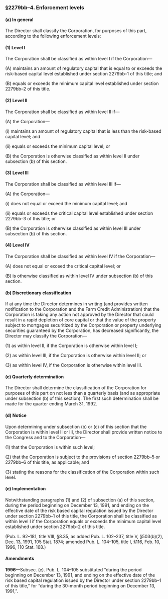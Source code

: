 ### §2279bb–4. Enforcement levels ###

#### (a) In general ####

The Director shall classify the Corporation, for purposes of this part, according to the following enforcement levels:

#### (1) Level I ####

The Corporation shall be classified as within level I if the Corporation—

(A) maintains an amount of regulatory capital that is equal to or exceeds the risk-based capital level established under section 2279bb–1 of this title; and

(B) equals or exceeds the minimum capital level established under section 2279bb–2 of this title.

#### (2) Level II ####

The Corporation shall be classified as within level II if—

(A) the Corporation—

(i) maintains an amount of regulatory capital that is less than the risk-based capital level; and

(ii) equals or exceeds the minimum capital level; or

(B) the Corporation is otherwise classified as within level II under subsection (b) of this section.

#### (3) Level III ####

The Corporation shall be classified as within level III if—

(A) the Corporation—

(i) does not equal or exceed the minimum capital level; and

(ii) equals or exceeds the critical capital level established under section 2279bb–3 of this title; or

(B) the Corporation is otherwise classified as within level III under subsection (b) of this section.

#### (4) Level IV ####

The Corporation shall be classified as within level IV if the Corporation—

(A) does not equal or exceed the critical capital level; or

(B) is otherwise classified as within level IV under subsection (b) of this section.

#### (b) Discretionary classification ####

If at any time the Director determines in writing (and provides written notification to the Corporation and the Farm Credit Administration) that the Corporation is taking any action not approved by the Director that could result in a rapid depletion of core capital or that the value of the property subject to mortgages securitized by the Corporation or property underlying securities guaranteed by the Corporation, has decreased significantly, the Director may classify the Corporation—

(1) as within level II, if the Corporation is otherwise within level I;

(2) as within level III, if the Corporation is otherwise within level II; or

(3) as within level IV, if the Corporation is otherwise within level III.

#### (c) Quarterly determination ####

The Director shall determine the classification of the Corporation for purposes of this part on not less than a quarterly basis (and as appropriate under subsection (b) of this section). The first such determination shall be made for the quarter ending March 31, 1992.

#### (d) Notice ####

Upon determining under subsection (b) or (c) of this section that the Corporation is within level II or III, the Director shall provide written notice to the Congress and to the Corporation—

(1) that the Corporation is within such level;

(2) that the Corporation is subject to the provisions of section 2279bb–5 or 2279bb–6 of this title, as applicable; and

(3) stating the reasons for the classification of the Corporation within such level.

#### (e) Implementation ####

Notwithstanding paragraphs (1) and (2) of subsection (a) of this section, during the period beginning on December 13, 1991, and ending on the effective date of the risk based capital regulation issued by the Director under section 2279bb–1 of this title, the Corporation shall be classified as within level I if the Corporation equals or exceeds the minimum capital level established under section 2279bb–2 of this title.

(Pub. L. 92–181, title VIII, §8.35, as added Pub. L. 102–237, title V, §503(b)(2), Dec. 13, 1991, 105 Stat. 1874; amended Pub. L. 104–105, title I, §116, Feb. 10, 1996, 110 Stat. 168.)

#### Amendments ####

**1996**—Subsec. (e). Pub. L. 104–105 substituted “during the period beginning on December 13, 1991, and ending on the effective date of the risk based capital regulation issued by the Director under section 2279bb–1 of this title,” for “during the 30-month period beginning on December 13, 1991,”.